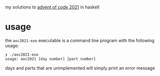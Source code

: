 my solutions to [advent of code 2021](https://adventofcode.com/) in haskell

# usage
the `aoc2021-exe` executable is a command line program with the following usage: 
```
❯ ./aoc2021-exe
usage: aoc2021 [day number] [part number]
```

days and parts that are unimplemented will simply print an error message
